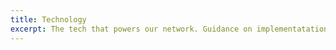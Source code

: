```yaml
---
title: Technology
excerpt: The tech that powers our network. Guidance on implementatation and best usage.
---
```

